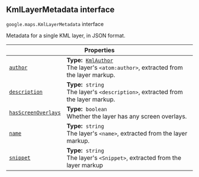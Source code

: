 
<h2 id="KmlLayerMetadata">KmlLayerMetadata interface</h2>
<p>
<code><span itemprop="path">google.maps</span>.<span itemprop="name">KmlLayerMetadata</span></code>
interface
</p>
<p>Metadata for a single KML layer, in JSON format.</p>
<div class="devsite-table-wrapper"><table class="properties responsive" summary="interface KmlLayerMetadata - Properties">
<thead>
<tr><th colspan="2">Properties</th>
</tr></thead>
<tbody>
<tr id="KmlLayerMetadata.author">
<td itemprop="property"><code><a class="secret-link" href="#KmlLayerMetadata.author"><span>author</span></a></code></td>
<td><div><strong>Type:</strong>&nbsp; <code><a href="KmlAuthor.md">KmlAuthor</a></code></div>
<div class="desc">The layer's <code>&lt;atom:author&gt;</code>, extracted from the layer markup.</div></td>
</tr>
<tr id="KmlLayerMetadata.description">
<td itemprop="property"><code><a class="secret-link" href="#KmlLayerMetadata.description"><span>description</span></a></code></td>
<td><div><strong>Type:</strong>&nbsp; <code>string</code></div>
<div class="desc">The layer's <code>&lt;description&gt;</code>, extracted from the layer markup.</div></td>
</tr>
<tr id="KmlLayerMetadata.hasScreenOverlays">
<td itemprop="property"><code><a class="secret-link" href="#KmlLayerMetadata.hasScreenOverlays"><span>hasScreenOverlays</span></a></code></td>
<td><div><strong>Type:</strong>&nbsp; <code>boolean</code></div>
<div class="desc">Whether the layer has any screen overlays.</div></td>
</tr>
<tr id="KmlLayerMetadata.name">
<td itemprop="property"><code><a class="secret-link" href="#KmlLayerMetadata.name"><span>name</span></a></code></td>
<td><div><strong>Type:</strong>&nbsp; <code>string</code></div>
<div class="desc">The layer's <code>&lt;name&gt;</code>, extracted from the layer markup.</div></td>
</tr>
<tr id="KmlLayerMetadata.snippet">
<td itemprop="property"><code><a class="secret-link" href="#KmlLayerMetadata.snippet"><span>snippet</span></a></code></td>
<td><div><strong>Type:</strong>&nbsp; <code>string</code></div>
<div class="desc">The layer's <code>&lt;Snippet&gt;</code>, extracted from the layer markup</div></td>
</tr>
</tbody>
</table></div>
